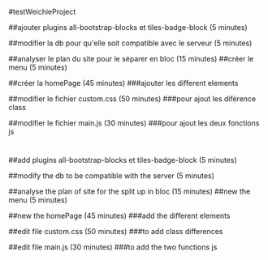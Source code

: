 #testWeichieProject

##ajouter plugins all-bootstrap-blocks et tiles-badge-block (5 minutes)

##modifier la db pour qu'elle soit compatible avec le serveur (5 minutes)

##analyser le plan du site pour le séparer en bloc (15 minutes) 
##créer le menu (5 minutes)

##créer la homePage (45 minutes)
###ajouter les different elements

##modifier le fichier custom.css (50 minutes)
###pour ajout les diférence class

##modifier le fichier main.js (30 minutes)
###pour ajout les deux fonctions js
#
##add plugins all-bootstrap-blocks et tiles-badge-block (5 minutes)

##modify the db to be compatible with the server (5 minutes)

##analyse the plan of site for the split up in bloc (15 minutes) 
##new the menu (5 minutes)

##new the homePage (45 minutes)
###add the different elements

##edit file custom.css (50 minutes)
###to add class differences

##edit file main.js (30 minutes)
###to add the two functions js